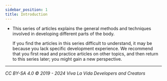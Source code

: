 ```yaml
---
sidebar_position: 1
title: Introduction
---
```


- This series of articles explains the general methods and techniques involved in developing different parts of the body.

  If you find the articles in this series difficult to understand, it may be because you lack specific development experience. We recommend that you first read and practice articles on other topics, and then return to this series later; you might gain a new perspective.

---

*CC BY-SA 4.0 © 2019 - 2024 Viva La Vida Developers and Creators*